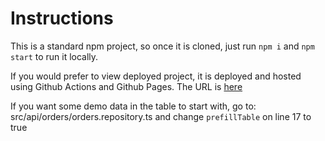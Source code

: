 # Instructions

This is a standard npm project, so once it is cloned, just run `npm i` and `npm start` to run it locally.

If you would prefer to view deployed project, it is deployed and hosted using Github Actions and Github Pages. The URL is [here](https://tkdaj.github.io/banjo-demo/)

If you want some demo data in the table to start with, go to: src/api/orders/orders.repository.ts and change `prefillTable` on line 17 to true
